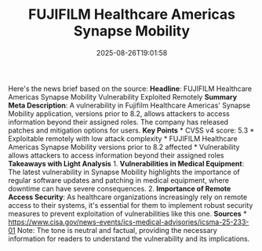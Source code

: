 ﻿---
title: "FUJIFILM Healthcare Americas Synapse Mobility"
date: "2025-08-26T19:01:58"
category: "Markets"
summary: ""
slug: "fujifilm healthcare americas synapse mobility"
source_urls:
  - "https://www.cisa.gov/news-events/ics-medical-advisories/icsma-25-233-01"
seo:
  title: "FUJIFILM Healthcare Americas Synapse Mobility | Hash n Hedge"
  description: ""
  keywords: ["news", "markets", "brief"]
---
Here's the news brief based on the source:  **Headline**: FUJIFILM Healthcare Americas Synapse Mobility Vulnerability Exploited Remotely  **Summary Meta Description**: A vulnerability in Fujifilm Healthcare Americas' Synapse Mobility application, versions prior to 8.2, allows attackers to access information beyond their assigned roles. The company has released patches and mitigation options for users.  **Key Points**  * CVSS v4 score: 5.3 * Exploitable remotely with low attack complexity * FUJIFILM Healthcare Americas Synapse Mobility versions prior to 8.2 affected * Vulnerability allows attackers to access information beyond their assigned roles  **Takeaways with Light Analysis**  1. **Vulnerabilities in Medical Equipment**: The latest vulnerability in Synapse Mobility highlights the importance of regular software updates and patching in medical equipment, where downtime can have severe consequences. 2. **Importance of Remote Access Security**: As healthcare organizations increasingly rely on remote access to their systems, it's essential for them to implement robust security measures to prevent exploitation of vulnerabilities like this one.  **Sources**  * https://www.cisa.gov/news-events/ics-medical-advisories/icsma-25-233-01  Note: The tone is neutral and factual, providing the necessary information for readers to understand the vulnerability and its implications. 
